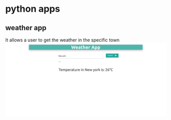 # python apps

## weather app
It allows a user to get the weather in the specific town
![UI](/images/example.png?raw=true)
